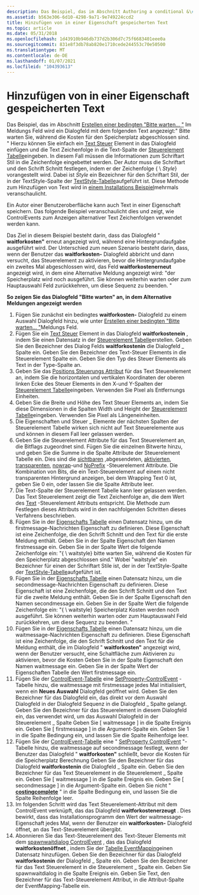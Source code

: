 ```yaml
---
description: Das Beispiel, das im Abschnitt Authoring a conditional &\# 0034; beschrieben wird. Bitte warten.
ms.assetid: b563e306-6d10-4298-9a71-9e749224ccd2
title: Hinzufügen von in einer Eigenschaft gespeicherten Text
ms.topic: article
ms.date: 05/31/2018
ms.openlocfilehash: 1d43910b946db737d2b306d7c75f6683401eee0a
ms.sourcegitcommit: 831e8f3db78ab820e1710cede244553c70e50500
ms.translationtype: MT
ms.contentlocale: de-DE
ms.lasthandoff: 01/07/2021
ms.locfileid: "104393613"
---
```

# <a name="adding-text-stored-in-a-property"></a>Hinzufügen von in einer Eigenschaft gespeicherten Text

Das Beispiel, das im Abschnitt [Erstellen einer bedingten "Bitte warten... "](authoring-a-conditional-please-wait-------message-box.md) Im Meldungs Feld wird ein Dialogfeld mit dem folgenden Text angezeigt:" Bitte warten Sie, während die Kosten für den Speicherplatz abgeschlossen sind. " Hierzu können Sie einfach ein [Text Steuer](text-control.md) Element in das Dialogfeld einfügen und die Text Zeichenfolge in die Text-Spalte der [Steuerelement Tabelle](control-table.md)eingeben. In diesem Fall müssen die Informationen zum Schriftart Stil in die Zeichenfolge eingebettet werden. Der Autor muss die Schriftart und den Schrift Schnitt festlegen, indem er der Zeichenfolge { \\ *Style*} vorangestellt wird. Dabei ist *Style* ein Bezeichner für den Schriftart Stil, der in der TextStyle-Spalte der [TextStyle-Tabelle](textstyle-table.md)aufgeführt ist. Diese Methode zum Hinzufügen von Text wird in [einem Installations Beispiel](an-installation-example.md)mehrmals veranschaulicht.

Ein Autor einer Benutzeroberfläche kann auch Text in einer Eigenschaft speichern. Das folgende Beispiel veranschaulicht dies und zeigt, wie ControlEvents zum Anzeigen alternativer Text Zeichenfolgen verwendet werden kann.

Das Ziel in diesem Beispiel besteht darin, dass das Dialogfeld " **waitforkosten"** erneut angezeigt wird, während eine Hintergrundaufgabe ausgeführt wird. Der Unterschied zum neuen Szenario besteht darin, dass, wenn der Benutzer das **waitforkosten-** Dialogfeld abbricht und dann versucht, das Steuerelement zu aktivieren, bevor die Hintergrundaufgabe ein zweites Mal abgeschlossen wird, das Feld **waitforkostenerneut** angezeigt wird, in dem eine Alternative Meldung angezeigt wird: "der Speicherplatz wird noch ausgeführt. Sie können weiterhin warten oder zum Hauptauswahl Feld zurückkehren, um diese Sequenz zu beenden. "

**So zeigen Sie das Dialogfeld "Bitte warten" an, in dem Alternative Meldungen angezeigt werden**

1.  Fügen Sie zunächst ein bedingtes **waitforkosten-** Dialogfeld zu einem Auswahl Dialogfeld hinzu, wie unter [Erstellen einer bedingten "Bitte warten... "](authoring-a-conditional-please-wait-------message-box.md)Meldungs Feld.
2.  Fügen Sie ein [Text Steuer](text-control.md) Element in das Dialogfeld **waitforkostenein** , indem Sie einen Datensatz in der [Steuerelement Tabelle](control-table.md)erstellen. Geben Sie den Bezeichner des Dialog Felds **waitforkostenin** die Dialogfeld \_ Spalte ein. Geben Sie den Bezeichner des Text-Steuer Elements in die Steuerelement Spalte ein. Geben Sie den Typ des Steuer Elements als Text in der Type-Spalte an.
3.  Geben Sie das [Positions Steuerungs Attribut](position-control-attribute.md) für das Text Steuerelement an, indem Sie die horizontalen und vertikalen Koordinaten der oberen linken Ecke des Steuer Elements in den X-und Y-Spalten der [Steuerelement Tabelle](control-table.md)eingeben. Verwenden Sie Pixel als Entfernungs Einheiten.
4.  Geben Sie die Breite und Höhe des Text Steuer Elements an, indem Sie diese Dimensionen in die Spalten Width und Height der [Steuerelement Tabelle](control-table.md)eingeben. Verwenden Sie Pixel als Längeneinheiten.
5.  Die Eigenschaften und Steuer \_ Elemente der nächsten Spalten der Steuerelement Tabelle wirken sich nicht auf Text Steuerelemente aus und können in diesem Fall leer gelassen werden.
6.  Geben Sie die Steuerelement Attribute für das Text Steuerelement an, die Bitflags zugeordnet sind. Fügen Sie die einzelnen Bitwerte hinzu, und geben Sie die Summe in die Spalte Attribute der Steuerelement Tabelle ein. Dies sind die [sichtbaren](visible-control-attribute.md) [,](sunken-control-attribute.md)abgesendeten, [aktivierten](enabled-control-attribute.md), [transparenten](transparent-control-attribute.md), [nowrap](nowrap-control-attribute.md)-und [NoPrefix](noprefix-control-attribute.md) -Steuerelement Attribute. Die Kombination von Bits, die ein Text-Steuerelement auf einem nicht transparenten Hintergrund anzeigen, bei dem Wrapping Text 0 ist, geben Sie 0 ein, oder lassen Sie die Spalte Attribute leer.
7.  Die Text-Spalte der Steuerelement Tabelle kann leer gelassen werden. Das Text Steuerelement zeigt die Text Zeichenfolge an, die dem Wert des [Text](text-control-attribute.md) -Steuerelement Attributs entspricht. Die Methode zum Festlegen dieses Attributs wird in den nachfolgenden Schritten dieses Verfahrens beschrieben.
8.  Fügen Sie in der [Eigenschafts Tabelle](property-table.md) einen Datensatz hinzu, um die firstmessage-Nachrichten Eigenschaft zu definieren. Diese Eigenschaft ist eine Zeichenfolge, die den Schrift Schnitt und den Text für die erste Meldung enthält. Geben Sie in der Spalte Eigenschaft den Namen firstmessage ein. Geben Sie in der Spalte Wert die folgende Zeichenfolge ein: "{ \\ waitstyle} bitte warten Sie, während die Kosten für den Speicherplatz abgeschlossen sind." Wobei "waitstyle" ein Bezeichner für einen der Schriftart Stile ist, der in der TextStyle-Spalte der [TextStyle-Tabelle](textstyle-table.md)aufgeführt ist.
9.  Fügen Sie in der [Eigenschafts Tabelle](property-table.md) einen Datensatz hinzu, um die secondmessage-Nachrichten Eigenschaft zu definieren. Diese Eigenschaft ist eine Zeichenfolge, die den Schrift Schnitt und den Text für die zweite Meldung enthält. Geben Sie in der Spalte Eigenschaft den Namen secondmessage ein. Geben Sie in der Spalte Wert die folgende Zeichenfolge ein: "{ \\ waitstyle} Speicherplatz Kosten werden noch ausgeführt. Sie können weiterhin warten oder zum Hauptauswahl Feld zurückkehren, um diese Sequenz zu beenden. "
10. Fügen Sie in der [Eigenschafts Tabelle](property-table.md) einen Datensatz hinzu, um die waitmessage-Nachrichten Eigenschaft zu definieren. Diese Eigenschaft ist eine Zeichenfolge, die den Schrift Schnitt und den Text für die Meldung enthält, die im Dialogfeld " **waitforkosten"** angezeigt wird, wenn der Benutzer versucht, eine Schaltfläche zum Aktivieren zu aktivieren, bevor die Kosten Geben Sie in der Spalte Eigenschaft den Namen waitmessage ein. Geben Sie in der Spalte Wert der Eigenschaften Tabelle den Wert firstmessage ein.
11. Fügen Sie der [ControlEvent-Tabelle](controlevent-table.md) eine [SetProperty-ControlEvent](setproperty-controlevent.md) -Tabelle hinzu, die waitmessage mit firstmessage jedes Mal initialisiert, wenn ein **Neues Auswahl** Dialogfeld geöffnet wird. Geben Sie den Bezeichner für das Dialogfeld ein, das direkt vor dem Auswahl Dialogfeld in der Dialogfeld Sequenz in die Dialogfeld \_ Spalte gelangt. Geben Sie den Bezeichner für das Steuerelement in diesem Dialogfeld ein, das verwendet wird, um das Auswahl Dialogfeld in der Steuerelement \_ Spalte Geben Sie \[ waitmessage \] in die Spalte Ereignis ein. Geben Sie \[ firstmessage \] in die Argument-Spalte ein. Geben Sie 1 in die Spalte Bedingung ein, und lassen Sie die Spalte Reihenfolge leer.
12. Fügen Sie der [ControlEvent-Tabelle](controlevent-table.md) eine " [SetProperty ControlEvent](setproperty-controlevent.md) "-Tabelle hinzu, die waitmessage auf secondmessage festlegt, wenn der Benutzer das Dialogfeld " **waitforkosten"** schließt, bevor die Kosten für die Speicherplatz Berechnung Geben Sie den Bezeichner für das Dialogfeld **waitforkostenin** die Dialogfeld \_ Spalte ein. Geben Sie den Bezeichner für das Text Steuerelement in die Steuerelement \_ Spalte ein. Geben Sie \[ waitmessage \] in die Spalte Ereignis ein. Geben Sie \[ secondmessage \] in die Argument-Spalte ein. Geben Sie nicht " [**costingcomplete**](costingcomplete.md) " in die Spalte Bedingung ein, und lassen Sie die Spalte Reihenfolge leer.
13. Im folgenden Schritt wird das Text Steuerelement-Attribut mit dem ControlEvent verknüpft, das das Dialogfeld **waitforkostenerzeugt** . Dies bewirkt, dass das Installationsprogramm den Wert der waitmessage-Eigenschaft jedes Mal, wenn der Benutzer ein **waitforkosten-** Dialogfeld öffnet, an das Text-Steuerelement übergibt.
14. Abonnieren Sie das Text-Steuerelement des Text-Steuer Elements mit dem [spawnwaitdialog ControlEvent](spawnwaitdialog-controlevent.md) , das das Dialogfeld **waitforkostenöffnet** , indem Sie der [Tabelle EventMapping](eventmapping-table.md)einen Datensatz hinzufügen. Geben Sie den Bezeichner für das Dialogfeld **waitforkostenin** der Dialogfeld \_ Spalte ein. Geben Sie den Bezeichner für das Text Steuerelement in die Steuerelement \_ Spalte ein. Geben Sie spawnwaitdialog in die Spalte Ereignis ein. Geben Sie Text, den Bezeichner für das Text-Steuerelement Attribut, in die Attribut-Spalte der EventMapping-Tabelle ein.

 

 



